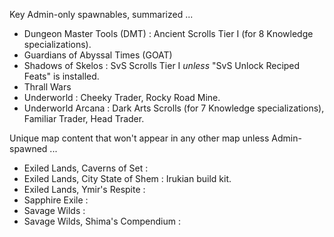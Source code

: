 

Key Admin-only spawnables, summarized ...

- Dungeon Master Tools (DMT) : Ancient Scrolls Tier I (for 8 Knowledge specializations).
- Guardians of Abyssal Times (GOAT)
- Shadows of Skelos : SvS Scrolls Tier I _unless_ "SvS Unlock Reciped Feats" is installed.
- Thrall Wars
- Underworld : Cheeky Trader, Rocky Road Mine.
- Underworld Arcana : Dark Arts Scrolls (for 7 Knowledge specializations), Familiar Trader, Head Trader.

Unique map content that won't appear in any other map unless Admin-spawned ...

- Exiled Lands, Caverns of Set :
- Exiled Lands, City State of Shem : Irukian build kit.
- Exiled Lands, Ymir's Respite :
- Sapphire Exile :
- Savage Wilds :
- Savage Wilds, Shima's Compendium :
